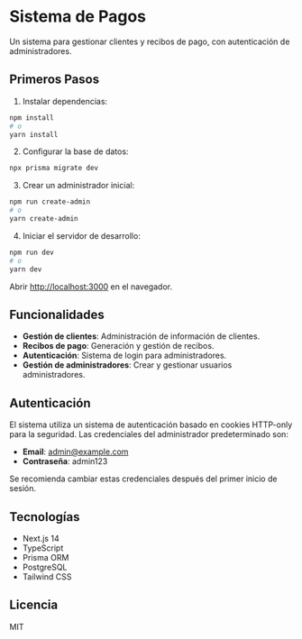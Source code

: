 # Sistema de Pagos

Un sistema para gestionar clientes y recibos de pago, con autenticación de administradores.

## Primeros Pasos

1. Instalar dependencias:

```bash
npm install
# o
yarn install
```

2. Configurar la base de datos:

```bash
npx prisma migrate dev
```

3. Crear un administrador inicial:

```bash
npm run create-admin
# o
yarn create-admin
```

4. Iniciar el servidor de desarrollo:

```bash
npm run dev
# o
yarn dev
```

Abrir [http://localhost:3000](http://localhost:3000) en el navegador.

## Funcionalidades

- **Gestión de clientes**: Administración de información de clientes.
- **Recibos de pago**: Generación y gestión de recibos.
- **Autenticación**: Sistema de login para administradores.
- **Gestión de administradores**: Crear y gestionar usuarios administradores.

## Autenticación

El sistema utiliza un sistema de autenticación basado en cookies HTTP-only para la seguridad. Las credenciales del administrador predeterminado son:

- **Email**: admin@example.com
- **Contraseña**: admin123

Se recomienda cambiar estas credenciales después del primer inicio de sesión.

## Tecnologías

- Next.js 14
- TypeScript
- Prisma ORM
- PostgreSQL
- Tailwind CSS

## Licencia

MIT
